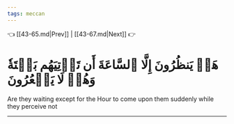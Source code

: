 ```yaml
---
tags: meccan
---
```


👈 [[43-65.md|Prev]] | [[43-67.md|Next]] 👉

# هَلۡ يَنظُرُونَ إِلَّا ٱلسَّاعَةَ أَن تَأۡتِيَهُم بَغۡتَةٗ وَهُمۡ لَا يَشۡعُرُونَ

Are they waiting except for the Hour to come upon them suddenly while they perceive not

---

